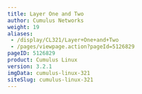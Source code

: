 ```yaml
---
title: Layer One and Two
author: Cumulus Networks
weight: 19
aliases:
 - /display/CL321/Layer+One+and+Two
 - /pages/viewpage.action?pageId=5126829
pageID: 5126829
product: Cumulus Linux
version: 3.2.1
imgData: cumulus-linux-321
siteSlug: cumulus-linux-321
---
```

<article id="html-search-results" class="ht-content" style="display: none;">

</article>

<footer id="ht-footer">

</footer>
